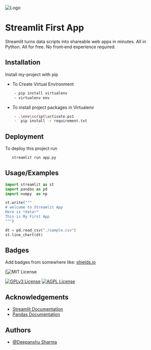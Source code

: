 
![Logo](https://streamlit.io/images/brand/streamlit-logo-primary-colormark-darktext.png)

    
# Streamlit First App

Streamlit turns data scripts into shareable web apps in minutes.
All in Python. All for free. No front‑end experience required.



## Installation 

Install my-project with pip

- To Create Virtual Environment

```bash   
    - pip install virtualenv 
    - virtualenv env

```
- To install  project packages in Virtualenv

```bash
    - .\env\script\activate.ps1
    -  pip install -r requirement.txt
```
    
## Deployment


To deploy this project run

```bash
   streamlit run app.py
```

  
## Usage/Examples

```python
import streamlit as st
import pandas as pd
import numpy  as np

st.write("""
# welcome to Streamlit App
Here is *data!*
This is My First App
""")

dt = pd.read_csv("./sample.csv")
st.line_chart(dt)

```

  
## Badges

Add badges from somewhere like: [shields.io](https://shields.io/)

[![MIT License](https://raw.githubusercontent.com/StartBootstrap/startbootstrap-grayscale/master/LICENSE)
<!-- [![pip version](https://img.shields.io/npm/v/startbootstrap-grayscale.svg)](https://pypi.org/project/pip/) -->
[![GPLv3 License](https://img.shields.io/badge/License-GPL%20v3-yellow.svg)](https://opensource.org/licenses/)
[![AGPL License](https://img.shields.io/badge/license-AGPL-blue.svg)](http://www.gnu.org/licenses/agpl-3.0)

  
## Acknowledgements

 - [Streamlit Documentation](https://docs.streamlit.io/en/stable/index.html)
 - [Pandas Documentation](https://pandas.pydata.org/pandas-docs/stable/)

  
## Authors

- [@Deepanshu Sharma](https://github.com/Deepanshu291)

  
